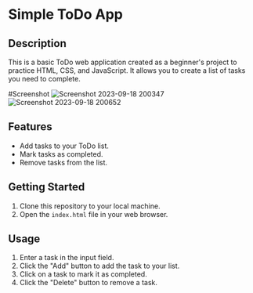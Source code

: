 # Simple ToDo App

## Description

This is a basic ToDo web application created as a beginner's project to practice HTML, CSS, and JavaScript. It allows you to create a list of tasks you need to complete.

#Screenshot
![Screenshot 2023-09-18 200347](https://github.com/KnihtKingCoder/TODO-APP/assets/124567410/50cb01e4-5674-4850-9d69-d1e2f9396485)
![Screenshot 2023-09-18 200652](https://github.com/KnihtKingCoder/TODO-APP/assets/124567410/603e5c26-322c-4908-81ea-d8690f01eba6)


## Features

- Add tasks to your ToDo list.
- Mark tasks as completed.
- Remove tasks from the list.

## Getting Started

1. Clone this repository to your local machine.
2. Open the `index.html` file in your web browser.

## Usage

1. Enter a task in the input field.
2. Click the "Add" button to add the task to your list.
3. Click on a task to mark it as completed.
4. Click the "Delete" button to remove a task.
